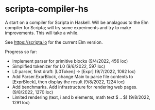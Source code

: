 # scripta-compiler-hs

A start on a compiler for Scripta in Haskell.  Will be analagous to the Elm compiler for Scripta;
will try some experiments and try to make improvements. This will take a while.

See https://scripta.io for the current Elm version.

Progress so far:

- Implement parser for primitive blocks (9/4/2022, 456 loc)
- Simplified tokenizer for L0 (9/6/2022, 597 loc)
- L0 parser, first draft: [L0Token] -> [Expr] (9/7/2022, 1062 loc)
- Add Parser.ExprBlock, change Main to parse file contents to [ExprBlock], then display the result (9/8/2022, 1224 loc)
- Add benchmarks. Add infrastructure for rendering web pages. (9/8/2022, 1270 loc)
- Limited rendering (text, i and b elements, math text $ .. $) (9/8/2022, 1291 loc)

